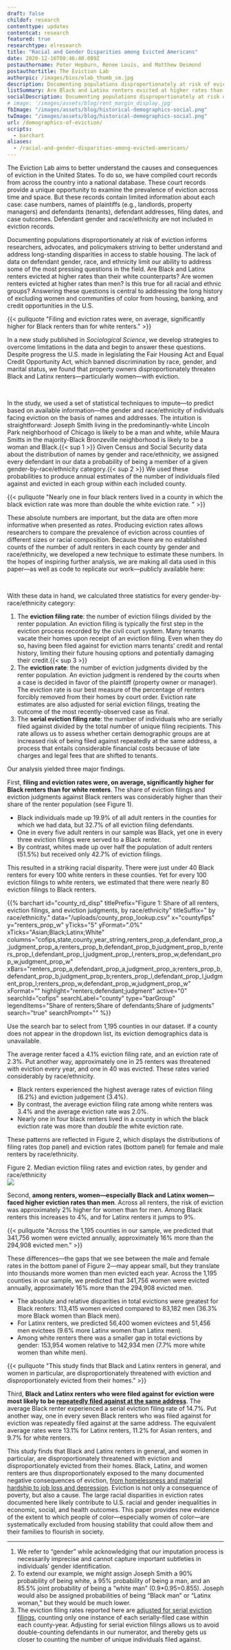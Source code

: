 ```yaml
---
draft: false
childof: research
contenttype: updates
contentcat: research
featured: true
researchtype: elresearch
title: "Racial and Gender Disparities among Evicted Americans"
date: 2020-12-16T00:46:40.089Z
postauthorname: Peter Hepburn, Renee Louis, and Matthew Desmond
postauthortitle: The Eviction Lab
authorpic: /images/bios/elab_thumb_sm.jpg
description: Documenting populations disproportionately at risk of eviction.
listSummary: Are Black and Latinx renters evicted at higher rates than their white counterparts? Are women renters evicted at higher rates than men? Is this true for all racial and ethnic groups? Answering these questions is central to addressing the long history of excluding women and communities of color from housing, banking, and credit opportunities in the U.S. 
socialDescription: Documenting populations disproportionately at risk of eviction.
# image: '/images/assets/blog/rent_margin_display.jpg'
fbImage: "/images/assets/blog/historical-demographics-social.png"
twImage: "/images/assets/blog/historical-demographics-social.png"
url: /demographics-of-eviction/
scripts:
  - barchart
aliases:
  - /racial-and-gender-disparities-among-evicted-americans/
---
```


The Eviction Lab aims to better understand the causes and consequences of eviction in the United States. To do so, we have compiled court records from across the country into a national database. These court records provide a unique opportunity to examine the prevalence of eviction across time and space. But these records contain limited information about each case: case numbers, names of plaintiffs (e.g., landlords, property managers) and defendants (tenants), defendant addresses, filing dates, and case outcomes. Defendant gender and race/ethnicity are not included in eviction records.

Documenting populations disproportionately at risk of eviction informs researchers, advocates, and policymakers striving to better understand and address long-standing disparities in access to stable housing. The lack of data on defendant gender, race, and ethnicity limit our ability to address some of the most pressing questions in the field. Are Black and Latinx renters evicted at higher rates than their white counterparts? Are women renters evicted at higher rates than men? Is this true for all racial and ethnic groups? Answering these questions is central to addressing the long history of excluding women and communities of color from housing, banking, and credit opportunities in the U.S. 

{{< pullquote "Filing and eviction rates were, on average, significantly higher for Black renters than for white renters." >}}

In a new study published in _Sociological Science_, we develop strategies to overcome limitations in the data and begin to answer these questions. Despite progress the U.S. made in legislating the Fair Housing Act and Equal Credit Opportunity Act, which banned discrimination by race, gender, and marital status, we found that property owners disproportionately threaten Black and Latinx renters—particularly women—with eviction. 

<a class="link-button" href="https://sociologicalscience.com/articles-v7-27-649/" target="_blank" style="color: #fff;" target="_blank"><span>Read the study <i class="fa fa-chevron-right"></i></span></a>

In the study, we used a set of statistical techniques to impute—to predict based on available information—the gender and race/ethnicity of individuals facing eviction on the basis of names and addresses. The intuition is straightforward: Joseph Smith living in the predominantly-white Lincoln Park neighborhood of Chicago is likely to be a man and white, while Maura Smitts in the majority-Black Bronzeville neighborhood is likely to be a woman and Black.{{< sup 1 >}} Given Census and Social Security data about the distribution of names by gender and race/ethnicity, we assigned every defendant in our data a probability of being a member of a given gender-by-race/ethnicity category.{{< sup 2 >}} We used these probabilities to produce annual estimates of the number of individuals filed against and evicted in each group within each included county. 

{{< pullquote "Nearly one in four black renters lived in a county in which the black eviction rate was more than double the white eviction rate. " >}}

These absolute numbers are important, but the data are often more informative when presented as _rates_. Producing eviction rates allows researchers to compare the prevalence of eviction across counties of different sizes or racial composition. Because there are no established counts of the number of adult renters in each county by gender and race/ethnicity, we developed a new technique to estimate these numbers. In the hopes of inspiring further analysis, we are making all data used in this paper—as well as code to replicate our work—publicly available here:

<a class="link-button" href="/demographics-of-eviction-data" style="color: #fff;" target="_blank">
<span>Download the data and code <i class="fa fa-chevron-right"></i></span>
</a>

With these data in hand, we calculated three statistics for every gender-by-race/ethnicity category:

<ol> 
<li>The <strong>eviction filing rate</strong>: the number of eviction filings divided by the renter population. An eviction filing is typically the first step in the eviction process recorded by the civil court system. Many tenants vacate their homes upon receipt of an eviction filing. Even when they do so, having been filed against for eviction marrs tenants’ credit and rental history, limiting their future housing options and potentially damaging their credit.{{< sup 3 >}}</li> 

<li>The <strong>eviction rate</strong>: the number of eviction judgments divided by the renter population. An eviction judgment is rendered by the courts when a case is decided in favor of the plaintiff (property owner or manager). The eviction rate is our best measure of the percentage of renters forcibly removed from their homes by court order. Eviction rate estimates are also adjusted for serial eviction filings, treating the outcome of the most recently-observed case as final.</li>

<li>The <strong>serial eviction filing rate</strong>: the number of individuals who are serially filed against divided by the total number of unique filing recipients. This rate allows us to assess whether certain demographic groups are at increased risk of being filed against repeatedly at the same address, a process that entails considerable financial costs because of late charges and legal fees that are shifted to tenants.</li>
</ol>

Our analysis yielded three major findings. 

First, **filing and eviction rates were, on average, significantly higher for Black renters than for white renters**. The share of eviction filings and eviction judgments against Black renters was considerably higher than their share of the renter population (see Figure 1). 

- Black individuals made up 19.9% of all adult renters in the counties for which we had data, but 32.7% of all eviction filing defendants. 
- One in every five adult renters in our sample was Black, yet one in every three eviction filings were served to a Black renter. 
- By contrast, whites made up over half the population of adult renters (51.5%) but received only 42.7% of eviction filings. 

This resulted in a striking racial disparity. There were just under 40 Black renters for every 100 white renters in these counties. Yet for every 100 eviction filings to white renters, we estimated that there were nearly 80 eviction filings to Black renters.



{{% barchart id="county_rd_disp" titlePrefix="Figure 1: Share of all renters, eviction filings, and eviction judgments, by race/ethnicity" titleSuffix=" by race/ethnicity." data="/uploads/county_prop_lookup.csv" x="countyfips" y="renters_prop_w" yTicks="5" yFormat=".0%" xTicks="Asian;Black;Latinx;White" columns="cofips,state,county,year_string,renters_prop_a,defendant_prop_a,judgment_prop_a,renters_prop_b,defendant_prop_b,judgment_prop_b,renters_prop_l,defendant_prop_l,judgment_prop_l,renters_prop_w,defendant_prop_w,judgment_prop_w" xBars="renters_prop_a,defendant_prop_a,judgment_prop_a;renters_prop_b,defendant_prop_b,judgment_prop_b;renters_prop_l,defendant_prop_l,judgment_prop_l;renters_prop_w,defendant_prop_w,judgment_prop_w" xFormat="" highlight="renters;defendant;judgment" active="0" searchId="cofips" searchLabel="county" type="barGroup" legendItems="Share of renters;Share of defendants;Share of judgments" search="true" searchPrompt="" %}}
<div class="figcaption">
  <p>
   Use the search bar to select from 1,195 counties in our dataset. If a county does not appear in the dropdown list, its eviction demographics data is unavailable.
 </p> 
 </div>

The average renter faced a 4.1% eviction filing rate, and an eviction rate of 2.3%. Put another way, approximately one in 25 renters was threatened with eviction every year, and one in 40 was evicted. These rates varied considerably by race/ethnicity. 

- Black renters experienced the highest average rates of eviction filing (6.2%) and eviction judgement (3.4%). 
- By contrast, the average eviction filing rate among white renters was 3.4% and the average eviction rate was 2.0%. 
- Nearly one in four black renters lived in a county in which the black eviction rate was more than _double_ the white eviction rate. 

These patterns are reflected in Figure 2, which displays the distributions of filing rates (top panel) and eviction rates (bottom panel) for female and male renters by race/ethnicity. 


<div class="figheader">Figure 2. Median eviction filing rates and eviction rates, by gender and race/ethnicity</div>

<img class="upscale108" src="/images/assets/blog/hist_demo_figure_2.png" />


Second, **among renters, women—especially Black and Latinx women—faced higher eviction rates than men**. Across all renters, the risk of eviction was approximately 2% higher for women than for men. Among Black renters this increases to 4%, and for Latinx renters it jumps to 9%. 

{{< pullquote "Across the 1,195 counties in our sample, we predicted that 341,756 women were evicted annually, approximately 16% more than the 294,908 evicted men." >}}

These differences—the gaps that we see between the male and female rates in the bottom panel of Figure 2—may appear small, but they translate into thousands more women than men evicted each year. Across the 1,195 counties in our sample, we predicted that 341,756 women were evicted annually, approximately 16% more than the 294,908 evicted men. 

- The absolute and relative disparities in total evictions were greatest for Black renters: 113,415 women evicted compared to 83,182 men (36.3% more Black women than Black men). 
- For Latinx renters, we predicted 56,400 women evictees and 51,456 men evictees (9.6% more Latinx women than Latinx men). 
- Among white renters there was a smaller gap in total evictions by gender: 153,954 women relative to 142,934 men (7.7% more white women than white men).

{{< pullquote "This study finds that Black and Latinx renters in general, and women in particular, are disproportionately threatened with eviction and disproportionately evicted from their homes." >}}

Third, **Black and Latinx renters who were filed against for eviction were most likely to be <a href="/serial-eviction-filings/">repeatedly filed against at the same address</a>**. The average Black renter experienced a serial eviction filing rate of 14.7%. Put another way, one in every seven Black renters who was filed against for eviction was repeatedly filed against at the same address. The equivalent average rates were 13.1% for Latinx renters, 11.2% for Asian renters, and 9.7% for white renters.  

This study finds that Black and Latinx renters in general, and women in particular, are disproportionately threatened with eviction and disproportionately evicted from their homes. Black, Latinx, and women renters are thus disproportionately exposed to the many documented negative consequences of eviction, <a href="https://academic.oup.com/sf/article-abstract/94/1/295/1754025" target="_blank">from homelessness and material hardship to job loss and depression</a>. Eviction is not only a consequence of poverty, but also a cause. The large racial disparities in eviction rates documented here likely contribute to U.S. racial and gender inequalities in economic, social, and health outcomes. This paper provides new evidence of the extent to which people of color—especially women of color—are systematically excluded from housing stability that could allow them and their families to flourish in society.


<hr />

<div class="footnotes">

<ol>
<li>We refer to “gender” while acknowledging that our imputation process is necessarily imprecise and cannot capture important subtleties in individuals’ gender identification.</li>

<li>To extend our example, we might assign Joseph Smith a 90% probability of being white, a 95% probability of being a man, and an 85.5% joint probability of being a “white man” (0.9*0.95=0.855). Joseph would also be assigned probabilities of being “Black man” or “Latinx woman,” but they would be much lower.
</li> 

<li> The eviction filing rates reported here are <a href="/serial-eviction-filings/">adjusted for serial eviction filings</a>, counting only one instance of each serially-filed case within each county-year. Adjusting for serial eviction filings allows us to avoid double-counting defendants in our numerator, and thereby gets us closer to counting the number of unique individuals filed against.
</li>
</ol>
</div>

